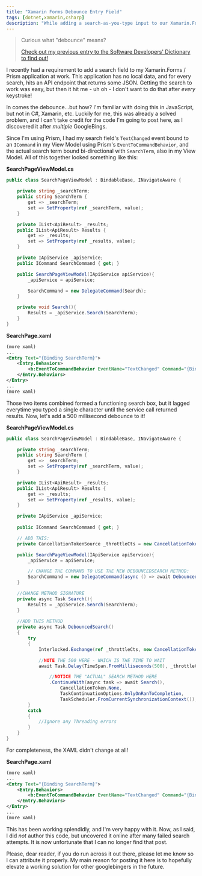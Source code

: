 ```yaml
---
title: "Xamarin Forms Debounce Entry Field"
tags: [dotnet,xamarin,csharp]
description: "While adding a search-as-you-type input to our Xamarin.Forms application, I wanted to 'debounce' it to save network requests.  Read on to find out how I did it"
---
```


> Curious what "debounce" means?
>
>[Check out my previous entry to the Software Developers' Dictionary to find out!](https://www.calvinallen.net/the-software-developers-dictionary-debounce/)

I recently had a requirement to add a search field to my Xamarin.Forms / Prism application at work.  This application has no local data, and for every search, hits an API endpoint that returns some JSON.  Getting the search to work was easy, but then it hit me - uh oh - I don't want to do that after *every* keystroke!

In comes the debounce...but how?  I'm familiar with doing this in JavaScript, but not in C#, Xamarin, etc.  Luckily for me, this was already a solved problem, and I can't take credit for the code I'm going to post here, as I discovered it after *multiple* GoogleBings.

Since I'm using Prism, I had my search field's `TextChanged` event bound to an `ICommand` in my View Model using Prism's `EventToCommandBehavior`, and the actual search term bound bi-directional with `SearchTerm`, also in my View Model.  All of this together looked something like this:

**SearchPageViewModel.cs**
```csharp
public class SearchPageViewModel : BindableBase, INavigateAware {

    private string _searchTerm;
    public string SearchTerm {
        get => _searchTerm;
        set => SetProperty(ref _searchTerm, value);
    }

    private IList<ApiResult> _results;
    public IList<ApiResult> Results {
        get => _results;
        set => SetProperty(ref _results, value);
    }

    private IApiService _apiService;
    public ICommand SearchCommand { get; }

    public SearchPageViewModel(IApiService apiService){
        _apiService = apiService;

        SearchCommand = new DelegateCommand(Search);
    }

    private void Search(){
        Results = _apiService.Search(SearchTerm);
    }
}
```

**SearchPage.xaml**
```xml
(more xaml)
...
<Entry Text="{Binding SearchTerm}">
    <Entry.Behaviors>
        <b:EventToCommandBehavior EventName="TextChanged" Command="{Binding SearchCommand}" />
    </Entry.Behaviors>
</Entry>
...
(more xaml)
```

Those two items combined formed a functioning search box, but it lagged everytime you typed a single character until the service call returned results.  Now, let's add a 500 millisecond debounce to it!

**SearchPageViewModel.cs**
```csharp
public class SearchPageViewModel : BindableBase, INavigateAware {

    private string _searchTerm;
    public string SearchTerm {
        get => _searchTerm;
        set => SetProperty(ref _searchTerm, value);
    }

    private IList<ApiResult> _results;
    public IList<ApiResult> Results {
        get => _results;
        set => SetProperty(ref _results, value);
    }

    private IApiService _apiService;
    
    public ICommand SearchCommand { get; }

    // ADD THIS:
    private CancellationTokenSource _throttleCts = new CancellationTokenSource();

    public SearchPageViewModel(IApiService apiService){
        _apiService = apiService;

        // CHANGE THE COMMAND TO USE THE NEW DEBOUNCEDSEARCH METHOD:
        SearchCommand = new DelegateCommand(async () => await DebouncedSearch().ConfigureAwait(false));
    }

    //CHANGE METHOD SIGNATURE
    private async Task Search(){
        Results = _apiService.Search(SearchTerm);
    }
    
    //ADD THIS METHOD
    private async Task DebouncedSearch()
    {
        try
        {
            Interlocked.Exchange(ref _throttleCts, new CancellationTokenSource()).Cancel();

            //NOTE THE 500 HERE - WHICH IS THE TIME TO WAIT
            await Task.Delay(TimeSpan.FromMilliseconds(500), _throttleCts.Token)

                //NOTICE THE "ACTUAL" SEARCH METHOD HERE
                .ContinueWith(async task => await Search(),
                    CancellationToken.None,
                    TaskContinuationOptions.OnlyOnRanToCompletion,
                    TaskScheduler.FromCurrentSynchronizationContext());
        }
        catch
        {
            //Ignore any Threading errors
        }
    }
}
```

For completeness, the XAML didn't change at all!

**SearchPage.xaml**
```xml
(more xaml)
...
<Entry Text="{Binding SearchTerm}">
    <Entry.Behaviors>
        <b:EventToCommandBehavior EventName="TextChanged" Command="{Binding SearchCommand}" />
    </Entry.Behaviors>
</Entry>
...
(more xaml)
```

This has been working splendidly, and I'm very happy with it.  Now, as I said, I did *not* author this code, but uncovered it online after many failed search attempts.  It is now unfortunate that I can no longer find that post.  

Please, dear reader, if you do run across it out there, please let me know so I can attribute it properly.  My main reason for posting it here is to hopefully elevate a working solution for other googlebingers in the future.
